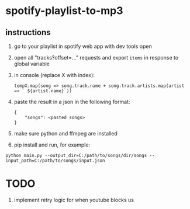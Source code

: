# spotify-playlist-to-mp3
## instructions

1. go to your playlist in spotify web app with dev tools open
2. open all "tracks?offset=..." requests and export ```items``` in response to global variable
3. in console (replace X with index):


	```tempX.map(song => song.track.name + song.track.artists.map(artist => ` ${artist.name}`))```
	
	
4. paste the result in a json in the following format:


	```
	{
		"songs": <pasted songs>
	}
	```
5. make sure python and ffmpeg are installed
6. pip install and run, for example:

``` python main.py --output_dir=C:/path/to/songs/dir/songs --input_path=C:/path/to/songs/input.json ```


# TODO
1. implement retry logic for when youtube blocks us